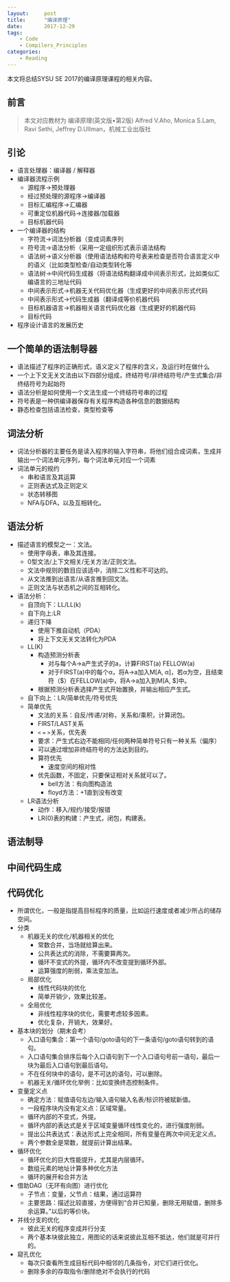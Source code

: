 ```yaml
---
layout:     post
title:      "编译原理"
date:       2017-12-29
tags:
    - Code
    - Compilers_Principles
categories:
    - Reading
---
```


本文将总结SYSU SE 2017的编译原理课程的相关内容。

<!--more-->

## 前言
> 本文对应教材为
> 编译原理(英文版•第2版) Alfred V.Aho, Monica S.Lam, Ravi Sethi, Jeffrey D.Ullman，机械工业出版社

## 引论

+ 语言处理器：编译器 / 解释器
+ 编译器流程示例
  + 源程序->预处理器
  + 经过预处理的源程序->编译器
  + 目标汇编程序->汇编器
  + 可重定位机器代码->连接器/加载器
  + 目标机器代码
+ 一个编译器的结构
  + 字符流->词法分析器（变成词素序列
  + 符号流->语法分析（采用一定组织形式表示语法结构
  + 语法树->语义分析器（使用语法结构和符号表来检查是否符合语言定义中的语义（比如类型检查/自动类型转化等
  + 语法树->中间代码生成器（将语法结构翻译成中间表示形式，比如类似汇编语言的三地址代码
  + 中间表示形式->机器无关代码优化器（生成更好的中间表示形式代码
  + 中间表示形式->代码生成器（翻译成等价机器代码
  + 目标机器语言->机器相关语言代码优化器（生成更好的机器代码
  + 目标代码
+ 程序设计语言的发展历史

## 一个简单的语法制导器
+ 语法描述了程序的正确形式，语义定义了程序的含义，及运行时在做什么
+ 一个上下文无关文法由以下四部分组成，终结符号/非终结符号/产生式集合/非终结符号为起始符
+ 语法分析是如何使用一个文法生成一个终结符号串的过程
+ 符号表是一种供编译器保存有关程序构造各种信息的数据结构
+ 静态检查包括语法检查，类型检查等

## 词法分析
+ 词法分析器的主要任务是读入程序的输入字符串，将他们组合成词素，生成并输出一个词法单元序列，每个词法单元对应一个词素
+ 词法单元的规约
  + 串和语言及其运算
  + 正则表达式及正则定义
  + 状态转移图
  + NFA与DFA，以及互相转化。

## 语法分析
+ 描述语言的模型之一：文法。
  + 使用字母表，串及其连接。
  + 0型文法/上下文相关/无关方法/正则文法。
  + 文法中规则的数目应该适中，消除二义性和不可达的。
  + 从文法推到出语言/从语言推到回文法。
  + 正则文法与状态机之间的互相转化。
+ 语法分析：
    + 自顶向下：LL/LL(k)
    + 自下向上:LR
    + 递归下降
      + 使用下推自动机（PDA）
      + 将上下文无关文法转化为PDA
    + LL(K)
      + 构造预测分析表
        + 对与每个A->a产生式子的a，计算FIRST(a) FELLOW(a)
        + 对于FIRST(a)中的每个α，将A->a加入M[A, α]，若α为空，且结束符（$）在FELLOW(a)中，将A->a加入到M[A, $]中。
      + 根据预测分析表选择产生式开始置换，并输出相应产生式。
    + 自下向上：LR/简单优先/符号优先
    + 简单优先
        + 文法的关系：自反/传递/对称，关系和/乘积，计算闭包。 
        + FIRST/LAST关系
        + `<` `=` `>`关系，优先表
        + 要求：产生式右边不能相同/任何两种简单符号只有一种关系（偏序）
        + 可以通过增加非终结符号的方法达到目的。
      + 算符优先
        + 速度空间的相对性
      + 优先函数，不固定，只要保证相对关系就可以了。
        + bell方法：有向图构造法
        + floyd方法：+1直到没有改变
    + LR语法分析
      + 动作：移入/规约/接受/报错
      + LR(0)表的构建：产生式，闭包，构建表。

## 语法制导

## 中间代码生成

## 代码优化

+ 所谓优化，一般是指提高目标程序的质量，比如运行速度或者减少所占的储存空间。
+ 分类
  + 机器无关的优化/机器相关的优化
    + 常数合并，当场就给算出来。
    + 公共表达式的消除，不需要算两次。
    + 循环不变式的外提，循环内不改变提到循环外部。
    + 运算强度的削弱，乘法变加法。
  + 局部优化
    + 线性代码块的优化
    + 简单开销少，效果比较差。
  + 全局优化
    + 非线性程序块的优化，需要考虑较多因素。
    + 优化复杂，开销大，效果好。
+ 基本块的划分（期末会考）
  + 入口语句集合：第一个语句/goto语句的下一条语句/goto语句转到的语句。
  + 入口语句集合排序后每个入口语句到下一个入口语句号前一语句，最后一块为最后入口语句到最后语句。
  + 不在任何块中的语句，是不可达的语句，可以删除。
  + 机器无关/循环优化举例：比如变换终态控制条件。
+ 变量定义点
  + 确定方法：赋值语句左边/输入语句输入名表/标识符被赋新值。
  + 一段程序块内没有定义点：区域常量。
  + 循环内部的不变式，外提。
  + 循环内部的表达式是关于区域变量循环线性变化的，进行强度削弱。
  + 提出公共表达式：表达形式上完全相同，所有变量在两次中间无定义点。
  + 两个参数全是常数，就提前计算出结果。
+ 循环优化
  + 循环优化的巨大性能提升，尤其是内层循环。
  + 数组元素的地址计算多种优化方法
  + 循环的展开和合并方法
+ 借助DAG（无环有向图）进行优化
  + 子节点：变量，父节点：结果，通过运算符
  + 主要思路：描述比较直接，方便得到“合并已知量，删除无用赋值，删除多余运算。”以后的等价块。
+ 并线分支的优化
  + 彼此无关的程序变成并行分支
  + 两个基本块彼此独立，用图论的话来说彼此互相不抵达，他们就是可并行的。
+ 窥孔优化
  + 每次只查看所生成目标代码中相邻的几条指令，对它们进行优化。
  + 删除多余的存取指令/删除绝对不会执行的代码